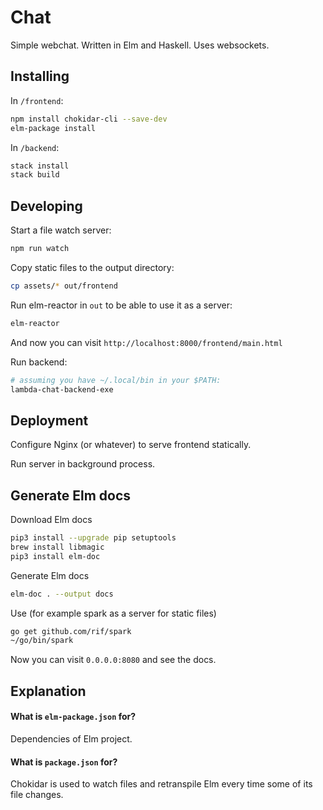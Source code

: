 # Chat
Simple webchat. Written in Elm and Haskell. Uses websockets.

## Installing
In `/frontend`:
```bash
npm install chokidar-cli --save-dev
elm-package install
```

In `/backend`:
```bash
stack install
stack build
```

## Developing
Start a file watch server:
```bash
npm run watch
```

Copy static files to the output directory:
```bash
cp assets/* out/frontend
```

Run elm-reactor in `out` to be able to use it as a server:
```bash
elm-reactor
```
And now you can visit `http://localhost:8000/frontend/main.html`

Run backend:
```bash
# assuming you have ~/.local/bin in your $PATH:
lambda-chat-backend-exe
```

## Deployment
Configure Nginx (or whatever) to serve frontend statically.

Run server in background process.

## Generate Elm docs
Download Elm docs
```bash
pip3 install --upgrade pip setuptools
brew install libmagic
pip3 install elm-doc
```

Generate Elm docs
```bash
elm-doc . --output docs
```

Use (for example spark as a server for static files)
```bash
go get github.com/rif/spark
~/go/bin/spark
```
Now you can visit `0.0.0.0:8080` and see the docs.

## Explanation

#### What is `elm-package.json` for?
Dependencies of Elm project.

#### What is `package.json` for?
Chokidar is used to watch files and retranspile Elm every time some of its file changes.
